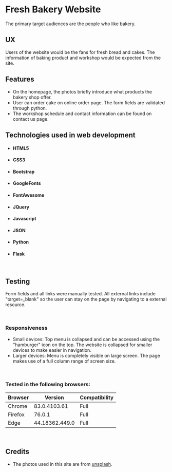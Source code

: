 # Fresh Bakery Website
The primary target audiences are the people who like bakery.


## UX
Users of the website would be the fans for fresh bread and cakes. The information of baking product and workshop would be expected from the site.


## Features
- On the homepage, the photos briefly introduce what products the bakery shop offer.<br>
- User can order cake on online order page. The form fields are validated through python.<br>
- The workshop schedule and contact information can be found on contact us page. <br>


## Technologies used in web development

- #### HTML5
- #### CSS3
- #### Bootstrap
- #### GoogleFonts
- #### FontAwesome 
- #### JQuery
- #### Javascript
- #### JSON 
- #### Python
- #### Flask
<br>

## Testing
Form fields and all links were manually tested.  All external links include "target=_blank" so the user can stay on the page by navigating to a external resource. 


<br>

### Responsiveness
- Small devices: Top menu is collapsed and can be accessed using the "hamburger" icon on the top. The website is collapsed for smaller devices to make easier in navigation.<br>
- Larger devices: Menu is completely visible on large screen. The page makes use of a full column range of screen size.


<br>

### Tested in the following browsers:
|Browser  | Version       | Compatibility |
|---------|---------------|---------------|
|Chrome   |83.0.4103.61   | Full          |
|Firefox  |76.0.1         | Full          |
|Edge     |44.18362.449.0 | Full          |

<br>

## Credits
- The photos used in this site are from [unsplash](https://unsplash.com).
